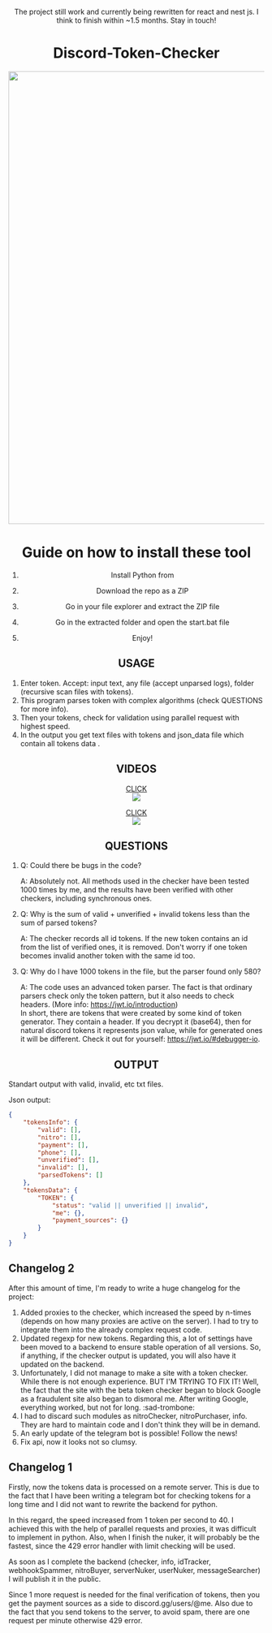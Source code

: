<div align="center"> 
     
The project still work and currently being rewritten for react and nest js. I think to finish within ~1.5 months. Stay in touch!   
 
# Discord-Token-Checker
      
<img width="892" src="https://user-images.githubusercontent.com/49491499/170839591-6070cb63-1e1c-488d-8172-12a6978ab644.png">
 
# Guide on how to install these tool

1. Install Python from 

2. Download the repo as a ZIP 

3. Go in your file explorer and extract the ZIP file

4. Go in the extracted folder and open the start.bat file 

5. Enjoy!
  
## USAGE
</div>
 
1) Enter token. Accept: input text, any file (accept unparsed logs), folder (recursive scan files with tokens).  
2) This program parses token with complex algorithms (check QUESTIONS for more info).
3) Then your tokens, check for validation using parallel request with highest speed.  
4) In the output you get text files with tokens and json_data file which contain all tokens data . 
<div align="center"> 
  
## VIDEOS  
  
[CLICK <br />![](https://user-images.githubusercontent.com/49491499/170839662-cf4f9872-3ece-4892-85b6-e18e84a28b0b.png)](https://youtu.be/dU0foZX8v5k)

[CLICK <br />![](https://user-images.githubusercontent.com/49491499/170839142-f1af441e-a63d-4ed5-abf2-023d687b0239.jpg)](https://youtu.be/mY648L5FqeA) 

## QUESTIONS
</div> 
  
1) Q: Could there be bugs in the code?

   A: Absolutely not. All methods used in the checker have been tested 1000 times by me, and the results have been verified with other checkers, including synchronous ones. 

2) Q: Why is the sum of valid + unverified + invalid tokens less than the sum of parsed tokens? 
  
   A: The checker records all id tokens. If the new token contains an id from the list of verified ones, it is removed. Don't worry if one token becomes invalid another token with the same id too.
  
3) Q: Why do I have 1000 tokens in the file, but the parser found only 580? 
  
   A: The code uses an advanced token parser. The fact is that ordinary parsers check only the token pattern, but it also needs to check headers. (More info: https://jwt.io/introduction)  
In short, there are tokens that were created by some kind of token generator. They contain a header. If you decrypt it (base64), then for natural discord tokens it represents json value, while for generated ones it will be different. Check it out for yourself: https://jwt.io/#debugger-io. 
<div align="center">    

## OUTPUT
</div>
Standart output with valid, invalid, etc txt files. 

Json output:
```json
{  
    "tokensInfo": {
        "valid": [],
        "nitro": [],  
        "payment": [], 
        "phone": [],
        "unverified": [],
        "invalid": [],
        "parsedTokens": []
    },
    "tokensData": { 
        "TOKEN": {
            "status": "valid || unverified || invalid", 
            "me": {}, 
            "payment_sources": {} 
        } 
    }
}        
```
<div align="center">

</div> 
  
## Changelog 2 
  
After this amount of time, I'm ready to write a huge changelog for the project:
1) Added proxies to the checker, which increased the speed by n-times (depends on how many proxies are active on the server). I had to try to integrate them into the already complex request code. 
2) Updated regexp for new tokens. Regarding this, a lot of settings have been moved to a backend to ensure stable operation of all versions. So, if anything, if the checker output is updated, you will also have it updated on the backend.
3) Unfortunately, I did not manage to make a site with a token checker. While there is not enough experience. BUT I'M TRYING TO FIX IT! Well, the fact that the site with the beta token checker began to block Google as a fraudulent site also began to dismoral me. After writing Google, everything worked, but not for long. :sad-trombone:
4) I had to discard such modules as nitroChecker, nitroPurchaser, info. They are hard to maintain code and I don't think they will be in demand. 
5) An early update of the telegram bot is possible! Follow the news! 
6) Fix api, now it looks not so clumsy. 
 
  
## Changelog 1 
 
Firstly, now the tokens data is processed on a remote server. This is due to the fact that I have been writing a telegram bot for checking tokens for a long time and I did not want to rewrite the backend for python. 
 
In this regard, the speed increased from 1 token per second to 40. I achieved this with the help of parallel requests and proxies, it was difficult to implement in python. Also, when I finish the nuker, it will probably be the fastest, since the 429 error handler with limit checking will be used. 

As soon as I complete the backend (checker, info, idTracker, webhookSpammer, nitroBuyer, serverNuker, userNuker, messageSearcher) I will publish it in the public.

Since 1 more request is needed for the final verification of tokens, then you get the payment sources as a side to discord.gg/users/@me. 
Also due to the fact that you send tokens to the server, to avoid spam, there are one request per minute otherwise 429 error.  